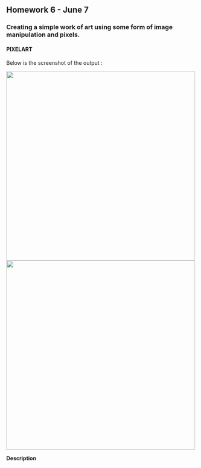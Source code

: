 ## Homework 6 - June 7

###  Creating a simple work of art using some form of image manipulation and pixels.

#### PIXELART

Below is the screenshot of the output :

<img src="https://github.com/ronit-singh/Intro_to_IM/blob/main/June%207/screenshot1.jpg" height="500">
<img src="https://github.com/ronit-singh/Intro_to_IM/blob/main/June%207/screenshot3.jpg" height="500">

**Description**





